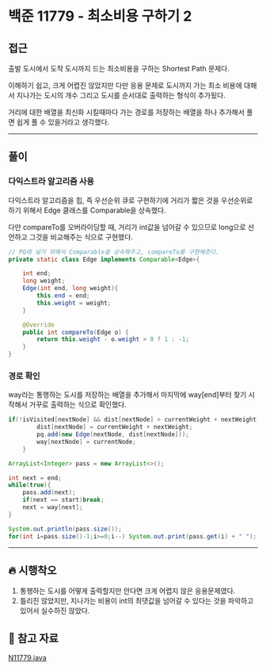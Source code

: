 # 백준 11779 - 최소비용 구하기 2

## 접근

출발 도시에서 도착 도시까지 드는 최소비용을 구하는 Shortest Path 문제다.

이해하기 쉽고, 크게 어렵진 않았지만 다만 응용 문제로 도시까지 가는 최소 비용에 대해서 지나가는 도시의 개수 그리고 도시를 순서대로 출력하는 형식이 추가됬다.

거리에 대한 배열을 최신화 시킬때마다 가는 경로를 저장하는 배열을 하나 추가해서 풀면 쉽게 풀 수 있을거라고 생각했다.


---
## 풀이

### 다익스트라 알고리즘 사용

다익스트라 알고리즘을 힙, 즉 우선순위 큐로 구현하기에 거리가 짧은 것을 우선순위로 하기 위해서 Edge 클래스를 Comparable을 상속했다. 

다만 compareTo를 오버라이딩할 때, 거리가 int값을 넘어갈 수 있으므로 long으로 선언하고 그것을 비교해주는 식으로 구현했다. 

```java
// PQ에 넣기 위해서 Comparable을 상속해주고, compareTo를 구현해준다.
private static class Edge implements Comparable<Edge>{

    int end;
    long weight;
    Edge(int end, long weight){
        this.end = end;
        this.weight = weight;
    }

    @Override
    public int compareTo(Edge o) {
        return this.weight - o.weight > 0 ? 1 : -1;
    }
}
```

### 경로 확인

way라는 통행하는 도시를 저장하는 배열을 추가해서 마지막에 way[end]부터 찾기 시작해서 거꾸로 출력하는 식으로 확인했다. 

```java
if(!isVisited[nextNode] && dist[nextNode] > currentWeight + nextWeight){
        dist[nextNode] = currentWeight + nextWeight;
        pq.add(new Edge(nextNode, dist[nextNode]));
        way[nextNode] = currentNode;
    }
```

```java
ArrayList<Integer> pass = new ArrayList<>();

int next = end;
while(true){
    pass.add(next);
    if(next == start)break;
    next = way[next];
}

System.out.println(pass.size());
for(int i=pass.size()-1;i>=0;i--) System.out.print(pass.get(i) + " ");
```
--- 
## 🔥 시행착오

1. 통행하는 도시를 어떻게 출력할지만 안다면 크게 어렵지 않은 응용문제였다.
2. 틀리진 않았지만, 지나가는 비용이 int의 최댓값을 넘어갈 수 있다는 것을 파악하고 있어서 실수하진 않았다.




## 💌 참고 자료

[N11779.java](https://github.com/Rurril/Problem-Solving/blob/Test/Problem-Solving/PS/ShortestPath/N11779.java)


